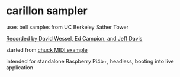 # carillon sampler
uses bell samples from UC Berkeley Sather Tower

[Recorded by David Wessel, Ed Campion, and Jeff Davis ](https://cearto.github.io/hack-the-bells/open.html)

started from 
[chuck MIDI example](https://chuck.stanford.edu/doc/examples/midi/polyfony.ck)

intended for standalone Raspberry Pi4b+, headless, booting into live application
